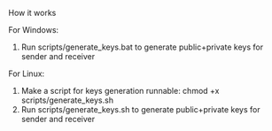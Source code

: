 How it works

For Windows:
1. Run scripts/generate_keys.bat to generate public+private keys for sender and receiver

For Linux: 
1. Make a script for keys generation runnable: chmod +x scripts/generate_keys.sh 
2. Run scripts/generate_keys.sh to generate public+private keys for sender and receiver